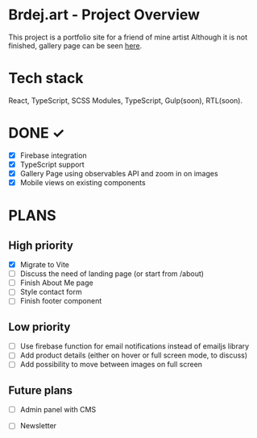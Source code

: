 # Brdej.art - Project Overview

This project is a portfolio site for a friend of mine artist
Although it is not finished, gallery page can be seen [here](https://mbrdej.vercel.app/gallery).


# Tech stack

React, TypeScript, SCSS Modules, TypeScript, Gulp(soon), RTL(soon).

# DONE ✓

- [x] Firebase integration
- [x] TypeScript support
- [x] Gallery Page using observables API and zoom in on images
- [x] Mobile views on existing components

# PLANS

## High priority

- [x] Migrate to Vite
- [ ] Discuss the need of landing page (or start from /about)
- [ ] Finish About Me page
- [ ] Style contact form
- [ ] Finish footer component

## Low priority

- [ ] Use firebase function for email notifications instead of emailjs library
- [ ] Add product details (either on hover or full screen mode, to discuss)
- [ ] Add possibility to move between images on full screen

## Future plans

- [ ] Admin panel with CMS
- [ ] Newsletter

